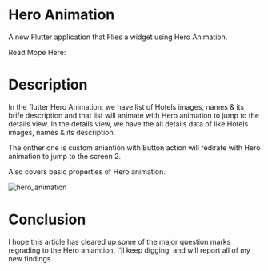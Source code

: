 # Hero Animation

A new Flutter application that Flies a widget using Hero Animation.

Read Mope Here: 

# Description
In the flutter Hero Animation, we have list of Hotels images, names & its brife description and that list will animate with Hero animation to jump to the details view. In the details view, we have the all details data of like Hotels images, names & its description.

The onther one is custom aniantion with Button action will redirate with Hero animation to jump to the screen 2.

Also covers basic properties of Hero animation.

![hero_animation](https://user-images.githubusercontent.com/48902424/125037632-048bbf80-e0b2-11eb-9957-c66ae67b5637.gif)

# Conclusion 
I hope this article has cleared up some of the major question marks regrading to the Hero aniamtion. I’ll keep digging, and will report all of my new findings.
